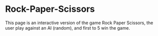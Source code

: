 # Rock-Paper-Scissors

This page is an interactive version of the game Rock Paper Scissors, the user play against an AI (random), and first to 5 win the game.
